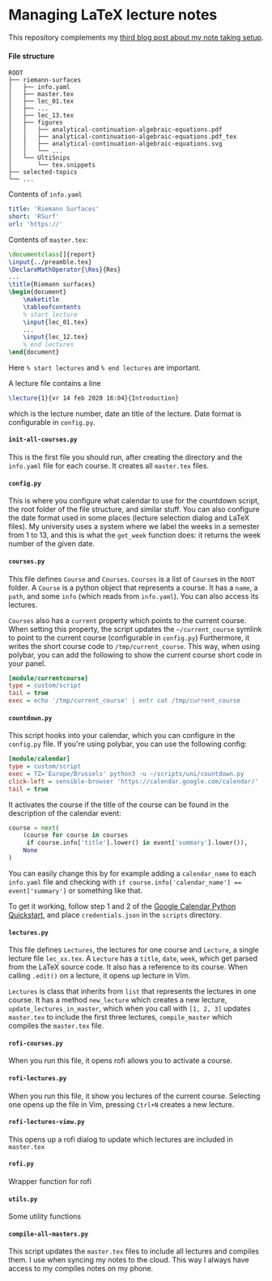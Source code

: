# Managing LaTeX lecture notes

This repository complements my [third blog post about my note taking setup](https://castel.dev/post/lecture-notes-3).

#### File structure

```
ROOT
├── riemann-surfaces
│   ├── info.yaml
│   ├── master.tex
│   ├── lec_01.tex
│   ├── ...
│   ├── lec_13.tex
│   ├── figures
│   │   ├── analytical-continuation-algebraic-equations.pdf
│   │   ├── analytical-continuation-algebraic-equations.pdf_tex
│   │   ├── analytical-continuation-algebraic-equations.svg
│   │   └── ...
│   └── UltiSnips
│       └── tex.snippets
├── selected-topics
└── ...
```

Contents of `info.yaml`
```yaml
title: 'Riemann Surfaces'
short: 'RSurf'
url: 'https://'
```

Contents of  `master.tex`:

```tex
\documentclass[]{report}
\input{../preamble.tex}
\DeclareMathOperator{\Res}{Res}
...
\title{Riemann surfaces}
\begin{document}
    \maketitle
    \tableofcontents
    % start lecture
    \input{lec_01.tex}
    ...
    \input{lec_12.tex}
    % end lectures
\end{document}
```

Here `% start lectures` and `% end lectures` are important.

A lecture file contains a line
```latex
\lecture{1}{vr 14 feb 2020 16:04}{Introduction}
```
which is the lecture number, date an title of the lecture. Date format is configurable in `config.py`.

#### `init-all-courses.py`

This is the first file you should run, after creating the directory and the `info.yaml` file for each course. It creates all `master.tex` files.

#### `config.py`

This is where you configure what calendar to use for the countdown script, the root folder of the file structure, and similar stuff. You can also configure the date format used in some places (lecture selection dialog and LaTeX files).
My university uses a system where we label the weeks in a semester from 1 to 13, and this is what the `get_week` function does: it returns the week number of the given date.

#### `courses.py`

This file defines `Course` and `Courses`.
`Courses` is a list of `Course`s in the `ROOT` folder.
A `Course` is a python object that represents a course.
It has a `name`, a `path`, and some `info` (which reads from `info.yaml`).
You can also access its lectures.

`Courses` also has a `current` property which points to the current course.
When setting this property, the script updates the `~/current_course` symlink to point to the current course (configurable in `config.py`)
Furthermore, it writes the short course code to `/tmp/current_course`.
This way, when using polybar, you can add the following to show the current course short code in your panel.

```ini
[module/currentcourse]
type = custom/script
tail = true
exec = echo '/tmp/current_course' | entr cat /tmp/current_course
```


#### `countdown.py`

This script hooks into your calendar, which you can configure in the `config.py` file.
If you're using polybar, you can use the following config:

```ini
[module/calendar]
type = custom/script
exec = TZ='Europe/Brussels' python3 -u ~/scripts/uni/countdown.py
click-left = sensible-browser 'https://calendar.google.com/calendar/' -- &
tail = true
```

It activates the course if the title of the course can be found in the description of the calendar event:
```python
course = next(
    (course for course in courses
     if course.info['title'].lower() in event['summary'].lower()),
    None
)
```

You can easily change this by for example adding a `calendar_name` to each `info.yaml` file and checking with `if course.info['calendar_name'] == event['summary']` or something like that.

To get it working, follow step 1 and 2 of the [Google Calendar Python Quickstart](https://developers.google.com/calendar/quickstart/python), and place `credentials.json` in the `scripts` directory.

#### `lectures.py`

This file defines `Lectures`, the lectures for one course and `Lecture`, a single lecture file `lec_xx.tex`.
A `Lecture` has a `title`, `date`, `week`, which get parsed from the LaTeX source code. It also has a reference to its course.
When calling `.edit()` on a lecture, it opens up lecture in Vim.

`Lectures` is class that inherits from `list` that represents the lectures in one course.
It has a method `new_lecture` which creates a new lecture, `update_lectures_in_master`, which when you call with `[1, 2, 3]` updates `master.tex` to include the first three lectures, `compile_master` which compiles the `master.tex` file.

#### `rofi-courses.py`

When you run this file, it opens rofi allows you to activate a course.

#### `rofi-lectures.py`

When you run this file, it show you lectures of the current course.
Selecting one opens up the file in Vim, pressing `Ctrl+N` creates a new lecture.

#### `rofi-lectures-view.py`

This opens up a rofi dialog to update which lectures are included in `master.tex`

#### `rofi.py`

Wrapper function for rofi

#### `utils.py`

Some utility functions

#### `compile-all-masters.py`

This script updates the `master.tex` files to include all lectures and compiles them. I use when syncing my notes to the cloud. This way I always have access to my compiles notes on my phone.
